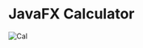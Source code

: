 # JavaFX Calculator

![Cal](https://user-images.githubusercontent.com/36202354/122157263-32e9f680-ce88-11eb-92ca-a38100714f04.PNG)

 
